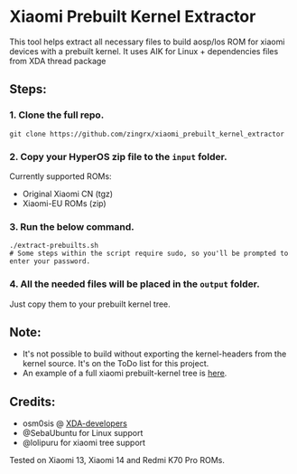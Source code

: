 # Xiaomi Prebuilt Kernel Extractor

This tool helps extract all necessary files to build aosp/los ROM for xiaomi devices with a prebuilt kernel. It uses AIK for Linux + dependencies files from XDA thread package

## Steps:
### 1. Clone the full repo.
```
git clone https://github.com/zingrx/xiaomi_prebuilt_kernel_extractor
```
### 2. Copy your HyperOS zip file to the `input` folder.
Currently supported ROMs:
- Original Xiaomi CN (tgz)
- Xiaomi-EU ROMs (zip)

### 3. Run the below command.
```
./extract-prebuilts.sh
# Some steps within the script require sudo, so you'll be prompted to enter your password.
```
### 4. All the needed files will be placed in the `output` folder.
Just copy them to your prebuilt kernel tree.

## Note:
- It's not possible to build without exporting the kernel-headers from the kernel source. It's on the ToDo list for this project.
- An example of a full xiaomi prebuilt-kernel tree is [here](https://github.com/lolipuru/device_xiaomi_fuxi-kernel/).

## Credits:
- osm0sis @ [XDA-developers](https://forum.xda-developers.com/showthread.php?t=2073775)
- @SebaUbuntu for Linux support
- @lolipuru for xiaomi tree support

Tested on Xiaomi 13, Xiaomi 14 and Redmi K70 Pro ROMs.
